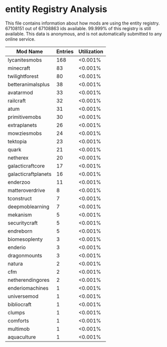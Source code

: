 # entity Registry Analysis

This file contains information about how mods are using the entity registry.
67108151 out of 67108863 ids available. 99.999% of this registry is still
available. This data is anonymous, and is not automatically submitted to any
online service.


| Mod Name            | Entries | Utilization |
|---------------------|---------|-------------|
| lycanitesmobs       | 168     | <0.001%     |
| minecraft           | 83      | <0.001%     |
| twilightforest      | 80      | <0.001%     |
| betteranimalsplus   | 38      | <0.001%     |
| avatarmod           | 33      | <0.001%     |
| railcraft           | 32      | <0.001%     |
| atum                | 31      | <0.001%     |
| primitivemobs       | 30      | <0.001%     |
| extraplanets        | 26      | <0.001%     |
| mowziesmobs         | 24      | <0.001%     |
| tektopia            | 23      | <0.001%     |
| quark               | 21      | <0.001%     |
| netherex            | 20      | <0.001%     |
| galacticraftcore    | 17      | <0.001%     |
| galacticraftplanets | 16      | <0.001%     |
| enderzoo            | 11      | <0.001%     |
| matteroverdrive     | 8       | <0.001%     |
| tconstruct          | 7       | <0.001%     |
| deepmoblearning     | 7       | <0.001%     |
| mekanism            | 5       | <0.001%     |
| securitycraft       | 5       | <0.001%     |
| endreborn           | 5       | <0.001%     |
| biomesoplenty       | 3       | <0.001%     |
| enderio             | 3       | <0.001%     |
| dragonmounts        | 3       | <0.001%     |
| natura              | 2       | <0.001%     |
| cfm                 | 2       | <0.001%     |
| netherendingores    | 2       | <0.001%     |
| enderiomachines     | 1       | <0.001%     |
| universemod         | 1       | <0.001%     |
| bibliocraft         | 1       | <0.001%     |
| clumps              | 1       | <0.001%     |
| comforts            | 1       | <0.001%     |
| multimob            | 1       | <0.001%     |
| aquaculture         | 1       | <0.001%     |

